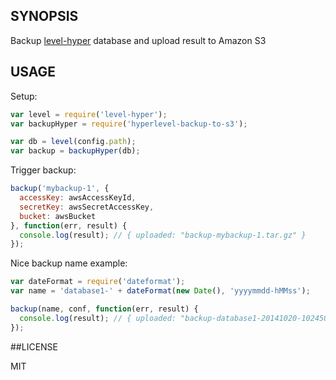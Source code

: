 ## SYNOPSIS
Backup [level-hyper](https://www.npmjs.org/package/level-hyper) database and upload result to Amazon S3

## USAGE

Setup:

```js
var level = require('level-hyper');
var backupHyper = require('hyperlevel-backup-to-s3');

var db = level(config.path);
var backup = backupHyper(db);
```

Trigger backup:

```js
backup('mybackup-1', {
  accessKey: awsAccessKeyId,
  secretKey: awsSecretAccessKey,
  bucket: awsBucket
}, function(err, result) {
  console.log(result); // { uploaded: "backup-mybackup-1.tar.gz" }
});
```

Nice backup name example:

```js
var dateFormat = require('dateformat');
var name = 'database1-' + dateFormat(new Date(), 'yyyymmdd-hMMss');

backup(name, conf, function(err, result) {
  console.log(result); // { uploaded: "backup-database1-20141020-102450.tar.gz" }
});
```

##LICENSE

MIT
